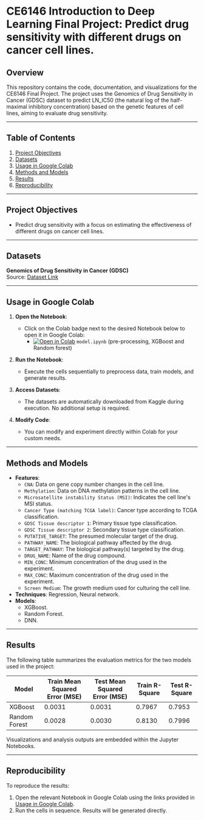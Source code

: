 # CE6146 Introduction to Deep Learning Final Project: Predict drug sensitivity with different drugs on cancer cell lines.

## Overview
This repository contains the code, documentation, and visualizations for the CE6146 Final Project. The project uses the Genomics of Drug Sensitivity in Cancer (GDSC) dataset to predict LN_IC50 (the natural log of the half-maximal inhibitory concentration) based on the genetic features of cell lines, aiming to evaluate drug sensitivity.

---

## Table of Contents
1. [Project Objectives](#project-objectives)
2. [Datasets](#datasets)
3. [Usage in Google Colab](#usage-in-google-colab)
5. [Methods and Models](#methods-and-models)
6. [Results](#results)
7. [Reproducibility](#reproducibility)

---

## Project Objectives
- Predict drug sensitivity with a focus on estimating the effectiveness of different drugs on cancer cell lines.

---

## Datasets

**Genomics of Drug Sensitivity in Cancer (GDSC)**  
Source: [Dataset Link](https://www.kaggle.com/datasets/samiraalipour/genomics-of-drug-sensitivity-in-cancer-gdsc)

---

## Usage in Google Colab
1. **Open the Notebook**:
   - Click on the Colab badge next to the desired Notebook below to open it in Google Colab:
     - [![Open in Colab](https://colab.research.google.com/assets/colab-badge.svg)](https://colab.research.google.com/github/rex0988476/GDSC-Final-Project/blob/main/model.ipynb) `model.ipynb` (pre-processing, XGBoost and Random forest)

2. **Run the Notebook**:
   - Execute the cells sequentially to preprocess data, train models, and generate results.

3. **Access Datasets**:
   - The datasets are automatically downloaded from Kaggle during execution. No additional setup is required.

4. **Modify Code**:
   - You can modify and experiment directly within Colab for your custom needs.

---

## Methods and Models
- **Features**:
  - `CNA`: Data on gene copy number changes in the cell line.
  - `Methylation`: Data on DNA methylation patterns in the cell line.
  - `Microsatellite instability Status (MSI)`: Indicates the cell line's MSI status.
  - `Cancer Type (matching TCGA label)`: Cancer type according to TCGA classification.
  - `GDSC Tissue descriptor 1`: Primary tissue type classification.
  - `GDSC Tissue descriptor 2`: Secondary tissue type classification.
  - `PUTATIVE_TARGET`: The presumed molecular target of the drug.
  - `PATHWAY_NAME`: The biological pathway affected by the drug.
  - `TARGET_PATHWAY`: The biological pathway(s) targeted by the drug.
  - `DRUG_NAME`: Name of the drug compound.
  - `MIN_CONC`: Minimum concentration of the drug used in the experiment.
  - `MAX_CONC`: Maximum concentration of the drug used in the experiment.
  - `Screen Medium`: The growth medium used for culturing the cell line.
- **Techniques**: Regression, Neural network.
- **Models**:
  - XGBoost.
  - Random Forest.
  - DNN.
---

## Results
The following table summarizes the evaluation metrics for the two models used in the project:

| Model | Train Mean Squared Error (MSE) | Test Mean Squared Error (MSE) | Train R-Square | Test R-Square |
|-|-|-|-|-|
| XGBoost | 0.0031 | 0.0031 | 0.7967 | 0.7953 |
| Random Forest | 0.0028 | 0.0030 | 0.8130 | 0.7996 |

Visualizations and analysis outputs are embedded within the Jupyter Notebooks.

---

## Reproducibility
To reproduce the results:
1. Open the relevant Notebook in Google Colab using the links provided in [Usage in Google Colab](#usage-in-google-colab).
2. Run the cells in sequence. Results will be generated directly.
